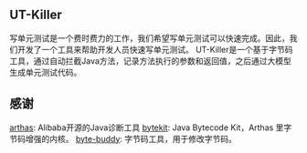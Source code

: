## UT-Killer

写单元测试是一个费时费力的工作，我们希望写单元测试可以快速完成。因此，我们开发了一个工具来帮助开发人员快速写单元测试。
UT-Killer是一个基于字节码工具，通过自动拦截Java方法，记录方法执行的参数和返回值，之后通过大模型生成单元测试代码。

## 感谢

[arthas](https://github.com/alibaba/arthas): Alibaba开源的Java诊断工具
[bytekit](https://github.com/alibaba/bytekit): Java Bytecode Kit，Arthas 里字节码增强的内核。
[byte-buddy](https://github.com/raphw/byte-buddy): 字节码工具，用于修改字节码。

